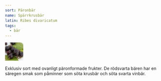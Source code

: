 ```yaml
---
sort: Päronbär
name: Spärrkrusbär
latin: Ribes divaricatum
tags:
  - bär
---
```


<img src="/img/ribes-divaricatum.jpg" width="60" data-srcset="1x, 1.5x, 2x" alt="Ribes divaricatum" data-attribution="https://deaflora.de/Shop/Johannisbeerfreunde/Russische-Riesenbeere---Birnenbeere--Pflanze-.html">

Exklusiv sort med ovanligt päronformade frukter. De rödsvarta bären har en säregen smak som påminner som söta krusbär och söta svarta vinbär.
